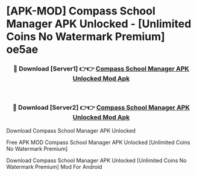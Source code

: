 # [APK-MOD] Compass School Manager APK Unlocked - [Unlimited Coins No Watermark Premium] oe5ae



<div align="center">
<h3>🔴 Download [Server1] 👉👉 <a href="https://momento.my/?title=Compass_School_Manager_APK_Unlocked">Compass School Manager APK Unlocked Mod Apk</a></h3><br>

<h3>🔴 Download [Server2] 👉👉 <a href="https://momento.my/?title=Compass_School_Manager_APK_Unlocked">Compass School Manager APK Unlocked Mod Apk</a></h3>
</div>



Download Compass School Manager APK Unlocked 

Free APK MOD Compass School Manager APK Unlocked [Unlimited Coins No Watermark Premium]

Download Compass School Manager APK Unlocked [Unlimited Coins No Watermark Premium] Mod For Android
